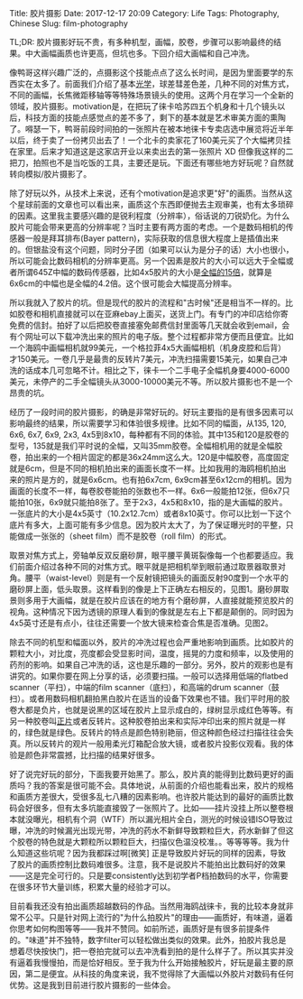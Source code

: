 Title: 胶片摄影
Date: 2017-12-17 20:09
Category: Life
Tags: Photography, Chinese
Slug: film-photography

TL;DR: 胶片摄影好玩不贵，有多种机型，画幅，胶卷，步骤可以影响最终的结果。中大画幅画质也许更高，但坑也多。下回介绍大画幅和自己冲洗。

像鸭哥这样兴趣广泛的，点摄影这个技能点点了这么长时间，是因为里面要学的东西实在太多了。前面我们介绍了基本[光学](https://yage.ai/photography-and-optics.html)，球差彗差色差，几种不同的对焦方式，不同的画幅，长焦微距移轴等等特殊场景镜头的使用。这两个月在学习一个全新的领域，胶片摄影。motivation是，在把玩了徕卡哈苏四五个机身和十几个镜头以后，科技方面的技能点感觉点的差不多了，剩下的基本就是艺术审美方面的熏陶了。嘚瑟一下，鸭哥前段时间拍的一张照片在被本地徕卡专卖店选中展览将近半年以后，终于卖了一份拷贝出去了！一个北卡的卖家花了160美元买了个大幅拷贝挂在家里。后来才知道这是这家店开业以来卖出去的第一张照片 XD 但像我这样的二把刀，拍照也不是当吃饭的工具，主要还是玩。下面还有哪些地方好玩呢？自然就转向模拟/胶片摄影了。

除了好玩以外，从技术上来说，还有个motivation是追求更"好"的画质。当然从这个星球前面的文章也可以看出来，画质这个东西即便抛去主观审美，也有太多琐碎的因素。这里我主要感兴趣的是锐利程度（分辨率），俗话说的刀锐奶化。为什么胶片可能会带来更高的分辨率呢？当时主要有两方面的考虑。一个是数码相机的传感器一般是拜耳排布(Bayer pattern)，实际获取的信息很大程度上是插值出来的。但银盐没有这个问题，同时分子团（如果可以认为是分子的话）大小也很小，所以可能会比数码相机的分辨率更高。另一个因素是胶片的大小可以远大于全幅或者所谓645Z中幅的数码传感器，比如4x5胶片的大小是[全幅的15倍](https://yage.ai/full-frame-and-medium-format-1.html)，就算是6x6cm的中幅也是全幅的4.2倍。这个很可能会大幅提高分辨率。

所以我就入了胶片的坑。但是现代的胶片的流程和"古时候"还是相当不一样的。比如胶卷和相机直接就可以在亚麻ebay上面买，送货上门。有专门的冲印店给你寄免费的信封。拍好了以后把胶卷直接塞免邮费信封里面等几天就会收到email，会有个网址可以下载冲洗出来的照片的电子版。整个过程都非常方便而且便宜。比如一个海鸥中画幅相机就99美元，一个格拉菲4x5大画幅相机（机身皮腔和后背）才150美元。一卷几乎是最贵的反转片7美元，冲洗扫描需要15美元，如果自己冲洗的话成本几可忽略不计。相比之下，徕卡一个二手电子全幅机身要4000-6000美元，未停产的二手全幅镜头从3000-10000美元不等。所以胶片摄影也不是一个昂贵的坑。

经历了一段时间的胶片摄影，的确是非常好玩的。好玩主要指的是有很多因素可以影响最终的结果，所以需要学习和体验很多规律。比如不同的幅面，从135, 120, 6x6, 6x7, 6x9, 2x3, 4x5到8x10，每种都有不同的体验。其中135和120是胶卷的型号，135就是我们平时说的全幅，又叫35mm胶卷。全幅相机用的就是全幅胶卷，拍出来的一个相片固定的都是36x24mm这么大。120是中幅胶卷，高度固定就是6cm，但是不同的相机拍出来的画面长度不一样。比如我用的海鸥相机拍出来的照片是方的，就是6x6cm。也有拍6x7cm, 6x9cm甚至6x12cm的相机。因为画面的长度不一样，每卷胶卷能拍的张数也不一样。6x6一般能拍12张，但6x7只能拍10张，6x9就只能拍8张了。至于2x3，4x5和8x10，指的是大画幅的胶片。一张底片的大小是4x5英寸（10.2x12.7cm）或者8x10英寸。你可以比划一下这个底片有多大，上面可能有多少信息。因为胶片太大了，为了保证曝光时的平整，只能做成一张张的（sheet film）而不是胶卷（roll film）的形式。

取景对焦方式上，旁轴单反双反磨砂屏，眼平腰平黄斑裂像每一个也都要适应。我们前面介绍过各种不同的对焦方式。眼平就是把相机举到眼前通过取景器取景对角。腰平（waist-level）则是有一个反射镜把镜头的画面反射90度到一个水平的磨砂屏上面，低头取景。这样看到的像是上下正确左右相反的，见图1。磨砂屏取景则多用于大画幅，就是在胶片应该在的地方有个磨砂屏，人直接就能预览胶片的视角。这种情况下因为透镜的原理人看到的像就是左右上下都是颠倒的。同时因为4x5英寸还是有点小，往往还需要一个放大镜来检查合焦是否准确。见图2。

除去不同的机型和幅面以外，胶片的冲洗过程也会严重地影响到画质。比如胶片的颗粒大小，对比度，亮度都会受显影时间，温度，摇晃的力度和频率，以及使用的药剂的影响。如果自己冲洗的话，这也是乐趣的一部分。另外，胶片的观影也是有讲究的。如果你要在网上分享的话，必须要扫描。一般可以选择用低端的flatbed scanner（平扫），中端的film scanner（底扫），和高端的drum scanner（鼓扫）。或者用数码相机翻拍黑白胶片在适当的设备下效果也不错。我们平时用的胶卷大都是负片，也就是说黑的区域在胶片上显示成白的，绿树显示成红色等等。有另一种胶卷叫[正片](https://yage.ai/positive-photo-paper.html)或者反转片。这种胶卷拍出来和实际冲印出来的照片就是一样的，绿色就是绿色。反转片的特点是颜色特别艳丽，但这种颜色经过扫描往往会失真。所以反转片的观片一般用柔光灯箱配合放大镜，或者胶片投影仪观看。我的体验是颜色非常震撼，比扫描的结果好很多。

好了说完好玩的部分，下面我要开始黑了。那么，胶片真的能得到比数码更好的画质吗？我的答案是很可能不会。具体地说，从前面的介绍也能看出来，胶片的规格和画质方差很大，受很多乱七八糟的因素影响。也许胶片能达到的最好的画质比数码会好很多，但有太多坑能直接毁了一张照片了。比如——挂片没挂上所以整卷根本就没曝光，相机有个洞（WTF）所以漏光相片全白，测光的时候设错ISO导致过曝，冲洗的时候漏光出现光带，冲洗的药水不新鲜导致颗粒巨大，药水新鲜了但这个胶卷的特色就是大颗粒所以颗粒巨大，扫描仪色温没校准。。等等等等。我为什么知道这些坑呢？因为我都踩过啊\[微笑] 正是导致胶片好玩的同样的因素，导致了胶片的画质控制比数码难很多。注意，我不是说胶片不能拍出比数码好的效果——这是完全可行的。只是要consistently达到初学者P档拍数码的水平，你需要在很多环节大量训练，积累大量的经验才可以。

目前看我还没有拍出画质超越数码的作品。当然用海鸥战徕卡，我的比较本身就非常不公平。只是针对网上流行的"为什么拍胶片"的理由——画质好，有味道，逼着你思考如何构图等等——我并不赞同。如前所述，画质好是有很多前提条件的。"味道"并不独特，数字filter可以轻松做出类似的效果。此外，拍胶片我总是想着尽快按快门，把一卷拍完就可以去冲洗看到拍的是什么样子了。所以其实并没有逼着我慢慢拍，而是恰好相反。至于我为什么开始接触胶片，好玩是最主要的原因，第二是便宜。从科技的角度来说，我不觉得除了大画幅以外胶片对数码有任何优势。这是我到目前进行胶片摄影的一些体会。